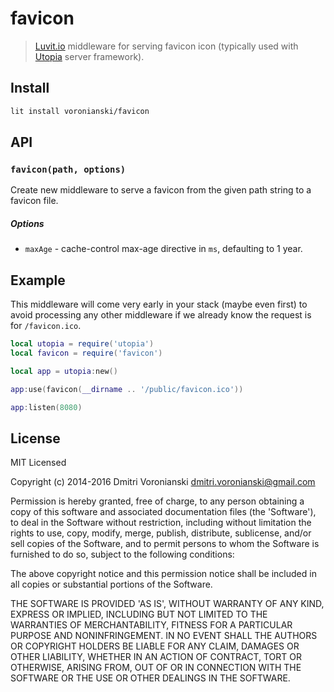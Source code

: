 # favicon

> [Luvit.io](http://luvit.io) middleware for serving favicon icon (typically used with [Utopia](https://github.com/luvitrocks/luvit-utopia) server framework).

## Install

```bash
lit install voronianski/favicon
```

## API

### ``favicon(path, options)``

Create new middleware to serve a favicon from the given path string to a favicon file.

##### Options

- ``maxAge`` - cache-control max-age directive in ``ms``, defaulting to 1 year.

## Example

This middleware will come very early in your stack (maybe even first) to avoid processing any other middleware if we already know the request is for ``/favicon.ico``.

```lua
local utopia = require('utopia')
local favicon = require('favicon')

local app = utopia:new()

app:use(favicon(__dirname .. '/public/favicon.ico'))

app:listen(8080)
```

## License

MIT Licensed

Copyright (c) 2014-2016 Dmitri Voronianski [dmitri.voronianski@gmail.com](mailto:dmitri.voronianski@gmail.com)

Permission is hereby granted, free of charge, to any person obtaining
a copy of this software and associated documentation files (the
'Software'), to deal in the Software without restriction, including
without limitation the rights to use, copy, modify, merge, publish,
distribute, sublicense, and/or sell copies of the Software, and to
permit persons to whom the Software is furnished to do so, subject to
the following conditions:

The above copyright notice and this permission notice shall be
included in all copies or substantial portions of the Software.

THE SOFTWARE IS PROVIDED 'AS IS', WITHOUT WARRANTY OF ANY KIND,
EXPRESS OR IMPLIED, INCLUDING BUT NOT LIMITED TO THE WARRANTIES OF
MERCHANTABILITY, FITNESS FOR A PARTICULAR PURPOSE AND NONINFRINGEMENT.
IN NO EVENT SHALL THE AUTHORS OR COPYRIGHT HOLDERS BE LIABLE FOR ANY
CLAIM, DAMAGES OR OTHER LIABILITY, WHETHER IN AN ACTION OF CONTRACT,
TORT OR OTHERWISE, ARISING FROM, OUT OF OR IN CONNECTION WITH THE
SOFTWARE OR THE USE OR OTHER DEALINGS IN THE SOFTWARE.
